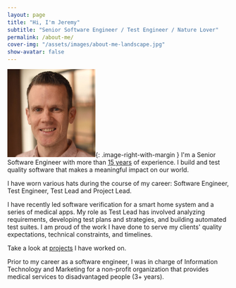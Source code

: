 ```yaml
---
layout: page
title: "Hi, I'm Jeremy"
subtitle: "Senior Software Engineer / Test Engineer / Nature Lover"
permalink: /about-me/
cover-img: "/assets/images/about-me-landscape.jpg"
show-avatar: false
---
```


![Me](/assets/images/avatar-icon.jpg){: .image-right-with-margin } 
I'm a Senior Software Engineer with more than [15 years](https://twitter.com/wwwsepcom/status/1631756219395321856?s=46) of experience. I build and test quality software that makes a meaningful impact on our world.

I have worn various hats during the course of my career: Software Engineer, Test Engineer, Test Lead and Project Lead.

I have recently led software verification for a smart home system and a series of medical apps. My role as Test Lead has involved analyzing requirements, developing test plans and strategies, and building automated test suites. I am proud of the work I have done to serve my clients' quality expectations, technical constraints, and timelines.

Take a look at [projects](/projects) I have worked on.

Prior to my career as a software engineer, I was in charge of Information Technology and Marketing for a non-profit organization that provides medical services to disadvantaged people (3+ years).
